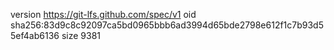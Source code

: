 version https://git-lfs.github.com/spec/v1
oid sha256:83d9c8c92097ca5bd0965bbb6ad3994d65bde2798e612f1c7b93d55ef4ab6136
size 9381

